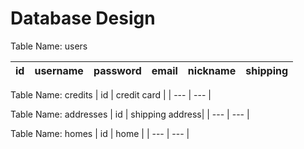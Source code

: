 # Database Design

Table Name: users

| id | username | password | email | nickname | shipping |
| --- | --- | --- | --- | --- | --- | 

Table Name: credits
| id | credit card | 
| --- | --- |

Table Name: addresses
| id | shipping address|
| --- | --- |

Table Name: homes
| id | home |
| --- | --- |

